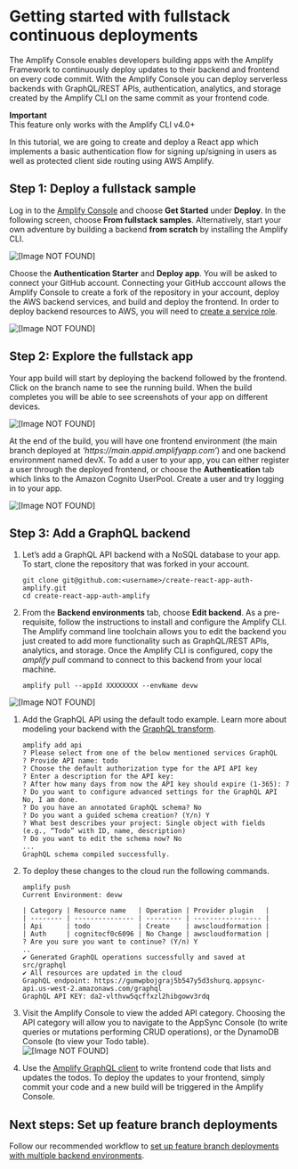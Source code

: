 # Getting started with fullstack continuous deployments<a name="deploy-backend"></a>

The Amplify Console enables developers building apps with the Amplify Framework to continuously deploy updates to their backend and frontend on every code commit\. With the Amplify Console you can deploy serverless backends with GraphQL/REST APIs, authentication, analytics, and storage created by the Amplify CLI on the same commit as your frontend code\.

**Important**  
This feature only works with the Amplify CLI v4\.0\+

In this tutorial, we are going to create and deploy a React app which implements a basic authentication flow for signing up/signing in users as well as protected client side routing using AWS Amplify\.

## Step 1: Deploy a fullstack sample<a name="step-1-deploy-a-fullstack-sample"></a>

Log in to the [Amplify Console](https://console.aws.amazon.com/amplify/home) and choose **Get Started** under **Deploy**\. In the following screen, choose **From fullstack samples**\. Alternatively, start your own adventure by building a backend **from scratch** by installing the Amplify CLI\.

![\[Image NOT FOUND\]](http://docs.aws.amazon.com/amplify/latest/userguide/images/fullstack1.png)

Choose the **Authentication Starter** and **Deploy app**\. You will be asked to connect your GitHub account\. Connecting your GitHub acccount allows the Amplify Console to create a fork of the repository in your account, deploy the AWS backend services, and build and deploy the frontend\. In order to deploy backend resources to AWS, you will need to [create a service role](how-to-service-role-amplify-console.md)\.

![\[Image NOT FOUND\]](http://docs.aws.amazon.com/amplify/latest/userguide/images/fullstack2.gif)

## Step 2: Explore the fullstack app<a name="step-2-explore-the-fullstack-app"></a>

Your app build will start by deploying the backend followed by the frontend\. Click on the branch name to see the running build\. When the build completes you will be able to see screenshots of your app on different devices\.

![\[Image NOT FOUND\]](http://docs.aws.amazon.com/amplify/latest/userguide/images/amplify-backend-frontend.png)

At the end of the build, you will have one frontend environment \(the main branch deployed at *‘https://main\.appid\.amplifyapp\.com’*\) and one backend environment named devX\. To add a user to your app, you can either register a user through the deployed frontend, or choose the **Authentication** tab which links to the Amazon Cognito UserPool\. Create a user and try logging in to your app\.

![\[Image NOT FOUND\]](http://docs.aws.amazon.com/amplify/latest/userguide/images/fullstack3.gif)

## Step 3: Add a GraphQL backend<a name="step-3-add-a-graphql-backend"></a>

1. Let’s add a GraphQL API backend with a NoSQL database to your app\. To start, clone the repository that was forked in your account\.

   ```
   git clone git@github.com:<username>/create-react-app-auth-amplify.git
   cd create-react-app-auth-amplify
   ```

1. From the **Backend environments** tab, choose **Edit backend**\. As a pre\-requisite, follow the instructions to install and configure the Amplify CLI\. The Amplify command line toolchain allows you to edit the backend you just created to add more functionality such as GraphQL/REST APIs, analytics, and storage\. Once the Amplify CLI is configured, copy the *amplify pull* command to connect to this backend from your local machine\.

   ```
   amplify pull --appId XXXXXXXX --envName devw
   ```  
![\[Image NOT FOUND\]](http://docs.aws.amazon.com/amplify/latest/userguide/images/fullstack4.png)

1. Add the GraphQL API using the default todo example\. Learn more about modeling your backend with the [GraphQL transform](https://aws-amplify.github.io/docs/cli-toolchain/graphql)\.

   ```
   amplify add api
   ? Please select from one of the below mentioned services GraphQL
   ? Provide API name: todo
   ? Choose the default authorization type for the API API key
   ? Enter a description for the API key:
   ? After how many days from now the API key should expire (1-365): 7
   ? Do you want to configure advanced settings for the GraphQL API No, I am done.
   ? Do you have an annotated GraphQL schema? No
   ? Do you want a guided schema creation? (Y/n) Y
   ? What best describes your project: Single object with fields (e.g., “Todo” with ID, name, description)
   ? Do you want to edit the schema now? No
   ...
   GraphQL schema compiled successfully.
   ```

1. To deploy these changes to the cloud run the following commands\.

   ```
   amplify push
   Current Environment: devw
   
   | Category | Resource name   | Operation | Provider plugin   |
   | -------- | --------------- | --------- | ----------------- |
   | Api      | todo            | Create    | awscloudformation |
   | Auth     | cognitocf0c6096 | No Change | awscloudformation |
   ? Are you sure you want to continue? (Y/n) Y
   ..
   ✔ Generated GraphQL operations successfully and saved at src/graphql
   ✔ All resources are updated in the cloud
   GraphQL endpoint: https://gumwpbojgraj5b547y5d3shurq.appsync-api.us-west-2.amazonaws.com/graphql
   GraphQL API KEY: da2-vlthvw5qcffxzl2hibgowv3rdq
   ```

1. Visit the Amplify Console to view the added API category\. Choosing the API category will allow you to navigate to the AppSync Console \(to write queries or mutations performing CRUD operations\), or the DynamoDB Console \(to view your Todo table\)\.  
![\[Image NOT FOUND\]](http://docs.aws.amazon.com/amplify/latest/userguide/images/fullstack5.png)

1. Use the [Amplify GraphQL client](https://aws-amplify.github.io/docs/js/api#amplify-graphql-client) to write frontend code that lists and updates the todos\. To deploy the updates to your frontend, simply commit your code and a new build will be triggered in the Amplify Console\.

## Next steps: Set up feature branch deployments<a name="next-steps-set-up-feature-branch-deployments"></a>

Follow our recommended workflow to [set up feature branch deployments with multiple backend environments](https://docs.aws.amazon.com/amplify/latest/userguide/multi-environments.html#team-workflows-with-amplify-cli-backend-environments)\.